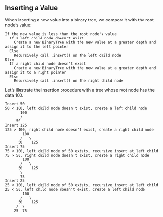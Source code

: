 ## Inserting a Value

When inserting a new value into a binary tree, we compare it with the root node’s value:

```
If the new value is less than the root node's value
  If a left child node doesn't exist
    Create a new BinaryTree with the new value at a greater depth and assign it to the left pointer
  Else
    Recursively call .insert() on the left child node
Else
  If a right child node doesn't exist
    Create a new BinaryTree with the new value at a greater depth and assign it to a right pointer
  Else
    Recursively call .insert() on the right child node
```

Let’s illustrate the insertion procedure with a tree whose root node has the data 100.

```
Insert 50
50 < 100, left child node doesn't exist, create a left child node
       100
       /
     50
Insert 125
125 > 100, right child node doesn't exist, create a right child node
        100
       /   \
      50    125
Insert 75
75 < 100, left child node of 50 exists, recursive insert at left child
75 > 50, right child node doesn't exist, create a right child node
        100
       /   \
      50    125
       \
       75
Insert 25
25 < 100, left child node of 50 exists, recursive insert at left child
25 < 50, left child node doesn't exist, create a left child node
        100
       /   \
      50    125
     /  \
    25  75
```
